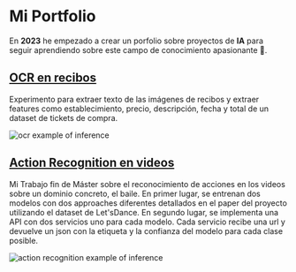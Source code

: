 # Mi Portfolio
En **2023** he empezado a crear un porfolio sobre proyectos de **IA** para seguir aprendiendo sobre este campo de conocimiento apasionante 💖.


## [OCR en recibos](https://github.com/pilarcode/demo-receipt-ocr)

Experimento para extraer texto de las imágenes de recibos y extraer features como establecimiento, precio, descripción, fecha y total de un dataset de tickets de compra. 

![ocr example of inference](https://github.com/pilarcode/portfolio/blob/main/images/ocr-extraccion-campos.png)

## [Action Recognition en videos ](https://github.com/pilarcode/action-recognition-in-videos)

Mi Trabajo fin de Máster sobre el reconocimiento de acciones en los videos sobre un dominio concreto, el baile. En primer lugar, se entrenan dos modelos con dos approaches diferentes detallados en el paper del proyecto utilizando el dataset de Let'sDance. En segundo lugar, se implementa una API con dos servicios uno para cada modelo. Cada servicio recibe una url y devuelve un json con la etiqueta y la confianza del modelo para cada clase posible.


![action recognition example of inference](https://github.com/pilarcode/portfolio/blob/main/images/action_recognition.png)
